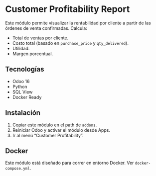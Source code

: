 # Customer Profitability Report

Este módulo permite visualizar la rentabilidad por cliente a partir de las órdenes de venta confirmadas. Calcula:

- Total de ventas por cliente.
- Costo total (basado en `purchase_price` y `qty_delivered`).
- Utilidad.
- Margen porcentual.

## Tecnologías

- Odoo 16
- Python
- SQL View
- Docker Ready

## Instalación

1. Copiar este módulo en el path de `addons`.
2. Reiniciar Odoo y activar el módulo desde Apps.
3. Ir al menú “Customer Profitability”.

## Docker

Este módulo está diseñado para correr en entorno Docker. Ver `docker-compose.yml`.
